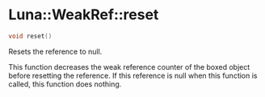 # Luna::WeakRef::reset

```c++
void reset()
```

Resets the reference to null. 

This function decreases the weak reference counter of the boxed object before resetting the reference. If this reference is null when this function is called, this function does nothing. 

